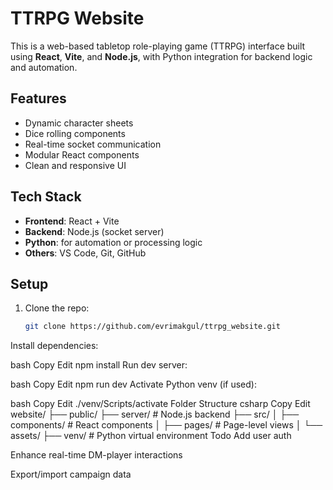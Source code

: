 # TTRPG Website

This is a web-based tabletop role-playing game (TTRPG) interface built using **React**, **Vite**, and **Node.js**, with Python integration for backend logic and automation.

## Features

- Dynamic character sheets
- Dice rolling components
- Real-time socket communication
- Modular React components
- Clean and responsive UI

## Tech Stack

- **Frontend**: React + Vite
- **Backend**: Node.js (socket server)
- **Python**: for automation or processing logic
- **Others**: VS Code, Git, GitHub

## Setup

1. Clone the repo:
   ```bash
   git clone https://github.com/evrimakgul/ttrpg_website.git
Install dependencies:

bash
Copy
Edit
npm install
Run dev server:

bash
Copy
Edit
npm run dev
Activate Python venv (if used):

bash
Copy
Edit
./venv/Scripts/activate
Folder Structure
csharp
Copy
Edit
website/
├── public/
├── server/           # Node.js backend
├── src/
│   ├── components/   # React components
│   ├── pages/        # Page-level views
│   └── assets/
├── venv/             # Python virtual environment
Todo
 Add user auth

 Enhance real-time DM-player interactions

 Export/import campaign data